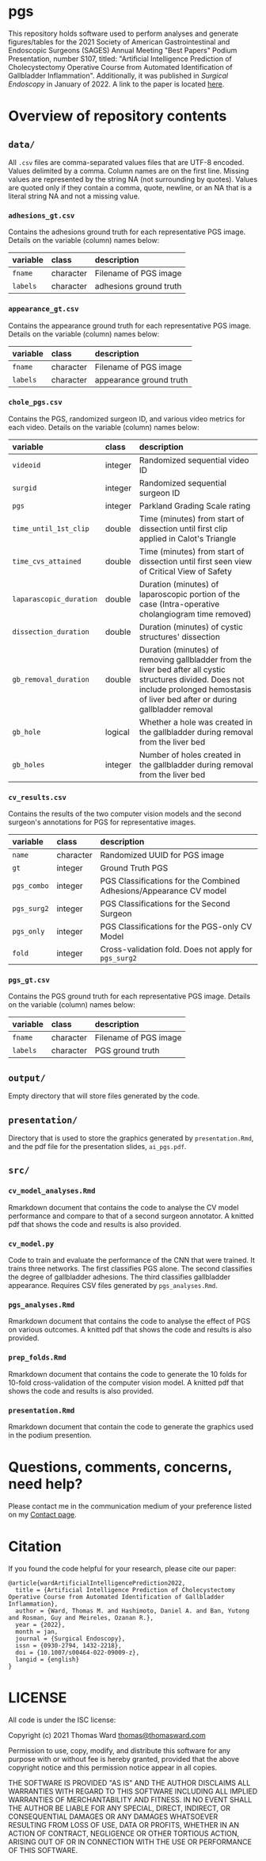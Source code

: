 # pgs

This repository holds software used to perform analyses and
generate figures/tables for the 2021
Society of American Gastrointestinal and Endoscopic Surgeons (SAGES)
Annual Meeting "Best Papers" Podium Presentation, number S107,
titled:
"Artificial Intelligence Prediction of Cholecystectomy Operative Course from Automated Identification of Gallbladder Inflammation".
Additionally, it was published in *Surgical Endoscopy* in January of 2022.
A link to the paper is located [here](https://doi.org/10.1007/s00464-022-09009-z).

# Overview of repository contents

## `data/`

All `.csv` files are
comma-separated values files that are UTF-8 encoded.
Values delimited by a comma.
Column names are on the first line.
Missing values are represented by the string NA (not surrounding by quotes).
Values are quoted only if they contain a comma, quote, newline, or
an NA that is a literal string NA and not a missing value.

### `adhesions_gt.csv`

Contains the adhesions ground truth for each representative PGS image.
Details on the variable (column) names below:

|variable |class     |description |
|:--------|:-----|:-----------|
|`fname`  |character    | Filename of PGS image |
|`labels`    | character | adhesions ground truth |

### `appearance_gt.csv`

Contains the appearance ground truth for each representative PGS image.
Details on the variable (column) names below:

|variable |class     |description |
|:--------|:-----|:-----------|
|`fname`  |character    | Filename of PGS image |
|`labels`    | character | appearance ground truth |


### `chole_pgs.csv`

Contains the PGS, randomized surgeon ID, and various video metrics
for each video.
Details on the variable (column) names below:


|variable |class     |description |
|:--------|:-----|:-----------|
|`videoid`  |integer    | Randomized sequential video ID |
|`surgid`    |integer | Randomized sequential surgeon ID|
|`pgs`     |integer | Parkland Grading Scale rating |
|`time_until_1st_clip`     |double | Time (minutes) from start of dissection until first clip applied in Calot's Triangle|
|`time_cvs_attained`     |double | Time (minutes) from start of dissection until first seen view of Critical View of Safety|
|`laparascopic_duration`     |double | Duration (minutes) of laparoscopic portion of the case (Intra-operative cholangiogram time removed)|
|`dissection_duration` | double | Duration (minutes) of cystic structures' dissection |
|`gb_removal_duration` | double | Duration (minutes) of removing gallbladder from the liver bed after all cystic structures divided. Does not include prolonged hemostasis of liver bed after or during gallbladder removal|
|`gb_hole` | logical | Whether a hole was created in the gallbladder during removal from the liver bed |
|`gb_holes` | integer | Number of holes created in the gallbladder during removal from the liver bed |

### `cv_results.csv`

Contains the results of the two computer vision models
and the second surgeon's annotations for PGS for representative images.

|variable |class     |description |
|:--------|:-----|:-----------|
|`name`  | character    | Randomized UUID for PGS image |
|`gt`    |integer | Ground Truth PGS |
|`pgs_combo`     |integer | PGS Classifications for the Combined Adhesions/Appearance CV model |
|`pgs_surg2`     |integer | PGS Classifications for the Second Surgeon |
|`pgs_only`     |integer | PGS Classifications for the PGS-only CV Model |
|`fold`     |integer | Cross-validation fold. Does not apply for `pgs_surg2` |

### `pgs_gt.csv`

Contains the PGS ground truth for each representative PGS image.
Details on the variable (column) names below:

|variable |class     |description |
|:--------|:-----|:-----------|
|`fname`  |character    | Filename of PGS image |
|`labels`    | character | PGS ground truth |

## `output/`
Empty directory that will store files generated by the code.

## `presentation/`
Directory that is used to store the graphics generated by `presentation.Rmd`,
and the pdf file for the presentation slides, `ai_pgs.pdf`.

## `src/`

### `cv_model_analyses.Rmd`

Rmarkdown document that contains the code to analyse the CV model performance
and compare to that of a second surgeon annotator.
A knitted pdf that shows the code and results is also provided.

### `cv_model.py`

Code to train and evaluate the performance of the CNN that were trained.
It trains three networks.
The first classifies PGS alone.
The second classifies the degree of gallbladder adhesions.
The third classifies gallbladder appearance.
Requires CSV files generated by `pgs_analyses.Rmd`.

### `pgs_analyses.Rmd`

Rmarkdown document that contains the code
to analyse the effect of PGS on various outcomes.
A knitted pdf that shows the code and results is also provided.

### `prep_folds.Rmd`

Rmarkdown document that contains the code
to generate the 10 folds for 10-fold cross-validation
of the computer vision model.
A knitted pdf that shows the code and results is also provided.

### `presentation.Rmd`

Rmarkdown document that contain the code
to generate the graphics used in the podium presention.

# Questions, comments, concerns, need help?
Please contact me in the communication medium of your preference listed on my
[Contact page](https://thomasward.com/contact/).

# Citation
If you found the code helpful for your research, please cite our paper:
```
@article{wardArtificialIntelligencePrediction2022,
  title = {Artificial Intelligence Prediction of Cholecystectomy Operative Course from Automated Identification of Gallbladder Inflammation},
  author = {Ward, Thomas M. and Hashimoto, Daniel A. and Ban, Yutong and Rosman, Guy and Meireles, Ozanan R.},
  year = {2022},
  month = jan,
  journal = {Surgical Endoscopy},
  issn = {0930-2794, 1432-2218},
  doi = {10.1007/s00464-022-09009-z},
  langid = {english}
}
```

# LICENSE

All code is under the ISC license:

Copyright (c) 2021 Thomas Ward <thomas@thomasward.com>

Permission to use, copy, modify, and distribute this software for any
purpose with or without fee is hereby granted, provided that the above
copyright notice and this permission notice appear in all copies.

THE SOFTWARE IS PROVIDED "AS IS" AND THE AUTHOR DISCLAIMS ALL WARRANTIES
WITH REGARD TO THIS SOFTWARE INCLUDING ALL IMPLIED WARRANTIES OF
MERCHANTABILITY AND FITNESS. IN NO EVENT SHALL THE AUTHOR BE LIABLE FOR
ANY SPECIAL, DIRECT, INDIRECT, OR CONSEQUENTIAL DAMAGES OR ANY DAMAGES
WHATSOEVER RESULTING FROM LOSS OF USE, DATA OR PROFITS, WHETHER IN AN
ACTION OF CONTRACT, NEGLIGENCE OR OTHER TORTIOUS ACTION, ARISING OUT OF
OR IN CONNECTION WITH THE USE OR PERFORMANCE OF THIS SOFTWARE.
